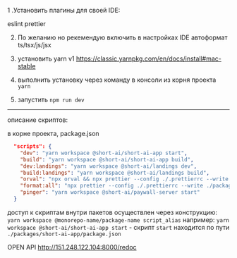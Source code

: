 1 .Установить плагины для своей IDE:

eslint
prettier

2. По желанию но рекемендую включить в настройках IDE автоформат ts/tsx/js/jsx

3. установить yarn v1
   https://classic.yarnpkg.com/en/docs/install#mac-stable

4. выполнить установку через команду в консоли из корня проекта `yarn`

5. запустить `npm run dev`

---

описание скриптов:

в корне проекта, package.json

```json
  "scripts": {
    "dev": "yarn workspace @short-ai/short-ai-app start",
    "build": "yarn workspace @short-ai/short-ai-app build",
    "dev:landings": "yarn workspace @short-ai/landings dev",
    "build:landings": "yarn workspace @short-ai/landings build",
    "orval": "npx orval && npx prettier --config ./.prettierrc --write ./packages/short-ai-app/src/features/api/generated/* && npx eslint --fix ./packages/short-ai-app/src/features/api/generated/*",
    "format:all": "npx prettier --config ./.prettierrc --write ./packages/* && npx eslint --fix ./packages/*",
    "pinger": "yarn workspace @short-ai/paywall-server start"
  }
```

доступ к скриптам внутри пакетов осуществлен через конcтрукцию: `yarn workspace @monorepo-name/package-name script_alias`
например: `yarn workspace @short-ai/short-ai-app start` - скрипт `start` находится по пути `./packages/short-ai-app/package.json`

OPEN API
http://151.248.122.104:8000/redoc
